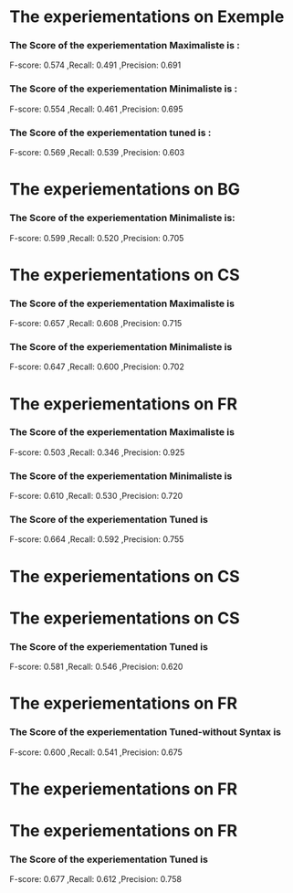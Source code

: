 
# The experiementations on Exemple
### The Score of the experiementation Maximaliste is :
F-score: 0.574 ,Recall: 0.491 ,Precision: 0.691
### The Score of the experiementation Minimaliste is :
F-score: 0.554 ,Recall: 0.461 ,Precision: 0.695
### The Score of the experiementation tuned is :
F-score: 0.569 ,Recall: 0.539 ,Precision: 0.603

# The experiementations on BG
### The Score of the experiementation Minimaliste is:
F-score: 0.599 ,Recall: 0.520 ,Precision: 0.705

# The experiementations on CS
### The Score of the experiementation Maximaliste is
F-score: 0.657 ,Recall: 0.608 ,Precision: 0.715
### The Score of the experiementation Minimaliste is
F-score: 0.647 ,Recall: 0.600 ,Precision: 0.702


# The experiementations on FR
### The Score of the experiementation Maximaliste is
F-score: 0.503 ,Recall: 0.346 ,Precision: 0.925

### The Score of the experiementation Minimaliste is
F-score: 0.610 ,Recall: 0.530 ,Precision: 0.720

### The Score of the experiementation Tuned is
F-score: 0.664 ,Recall: 0.592 ,Precision: 0.755

# The experiementations on CS
# The experiementations on CS
### The Score of the experiementation Tuned is
F-score: 0.581 ,Recall: 0.546 ,Precision: 0.620


# The experiementations on FR 
### The Score of the experiementation Tuned-without Syntax is
F-score: 0.600 ,Recall: 0.541 ,Precision: 0.675

# The experiementations on FR
# The experiementations on FR
### The Score of the experiementation Tuned is
F-score: 0.677 ,Recall: 0.612 ,Precision: 0.758

